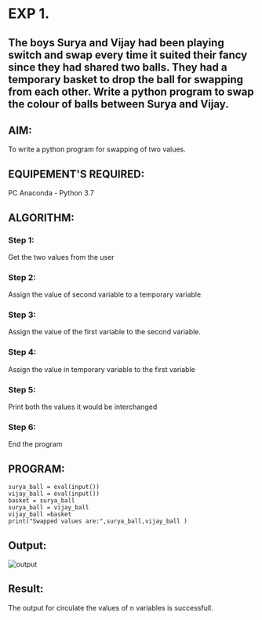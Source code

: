 # EXP 1. 
## The boys Surya and Vijay had been playing switch and swap every time it suited their fancy since they had shared two balls. They had a temporary basket to drop the ball for swapping from each other. Write a python program to swap the colour of balls between Surya and Vijay.

## AIM:
To write a python program for swapping of two values.

## EQUIPEMENT'S REQUIRED: 
PC
Anaconda - Python 3.7

## ALGORITHM: 
### Step 1:
Get the two values from the user
### Step 2: 
Assign the value of second variable to a temporary variable 
### Step 3: 
Assign the value of the first variable to the second variable.
### Step 4:  
Assign the value in temporary variable to the first variable
### Step 5: 
Print both the values it would be interchanged
### Step 6: 
End the program

## PROGRAM:

```
surya_ball = eval(input())
vijay_ball = eval(input())
basket = surya_ball 
surya_ball = vijay_ball 
vijay_ball =basket
print("Swapped values are:",surya_ball,vijay_ball )
```

## Output:
![output](https://github.com/Bharathraj2006/Python-Programming/assets/152376845/5d7a29f4-f247-459c-9e5c-2950b7a9491c)


## Result:
The output for circulate the values of n variables is successfull.
